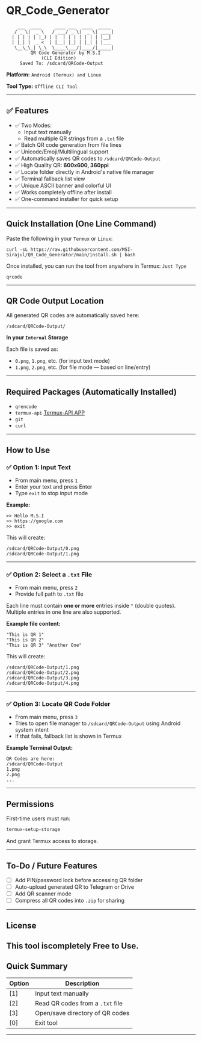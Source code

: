 # QR_Code_Generator
```
    ___  ____     ____ ___  ____  _____ 
   / _ \|  _ \   / ___/ _ \|  _ \| ____|
  | | | | | |_) | |  | | | | | | | |__| 
  | |_| |  _ <  | |__| |_| | |_| | |___ 
   \__\_\_| \_\  \____\___/|____/|_____|
         QR Code Generator by M.S.I
             (CLI Edition)
     Saved To: /sdcard/QRCode-Output
```
**Platform:** `Android (Termux) and Linux`

**Tool Type:** `Offline CLI Tool`

---

## ✅ Features

- ✅ Two Modes:
  - Input text manually
  - Read multiple QR strings from a `.txt` file
- ✅ Batch QR code generation from file lines
- ✅ Unicode/Emoji/Multilingual support
- ✅ Automatically saves QR codes to `/sdcard/QRCode-Output`
- ✅ High Quality QR: **600x600, 360ppi**
- ✅ Locate folder directly in Android's native file manager
- ✅ Terminal fallback list view
- ✅ Unique ASCII banner and colorful UI
- ✅ Works completely offline after install
- ✅ One-command installer for quick setup

---

## Quick Installation (One Line Command)

Paste the following in your `Termux` or `Linux`:

```
curl -sL https://raw.githubusercontent.com/MSI-Sirajul/QR_Code_Generator/main/install.sh | bash
````

Once installed, you can run the tool from anywhere in Termux: `Just Type`

```
qrcode
```
---

## QR Code Output Location

All generated QR codes are automatically saved here:

```
/sdcard/QRCode-Output/
```
**In your `Internal` Storage**

Each file is saved as:

* `0.png`, `1.png`, etc. (for input text mode)
* `1.png`, `2.png`, etc. (for file mode — based on line/entry)

---

## Required Packages (Automatically Installed)

* `qrencode`
* `termux-api` [Termux-API APP](https://github.com/termux/termux-api)
* `git`
* `curl`

---

## How to Use

### ✅ Option 1: Input Text

* From main menu, press `1`
* Enter your text and press Enter
* Type `exit` to stop input mode

**Example:**

```text
>> Hello M.S.I
>> https://google.com
>> exit
```

This will create:

```
/sdcard/QRCode-Output/0.png
/sdcard/QRCode-Output/1.png
```

---

### ✅ Option 2: Select a `.txt` File

* From main menu, press `2`
* Provide full path to `.txt` file

Each line must contain **one or more** entries inside `"` (double quotes).
Multiple entries in one line are also supported.

**Example file content:**

```
"This is QR 1"
"This is QR 2"
"This is QR 3" "Another One"
```

This will create:

```
/sdcard/QRCode-Output/1.png
/sdcard/QRCode-Output/2.png
/sdcard/QRCode-Output/3.png
/sdcard/QRCode-Output/4.png
```

---

### ✅ Option 3: Locate QR Code Folder

* From main menu, press `3`
* Tries to open file manager to `/sdcard/QRCode-Output` using Android system intent
* If that fails, fallback list is shown in Termux

**Example Terminal Output:**

```
QR Codes are here:
/sdcard/QRCode-Output
1.png
2.png
...
```

---

## Permissions

First-time users must run:

```bash
termux-setup-storage
```

And grant Termux access to storage.

---

## To-Do / Future Features

* [ ] Add PIN/password lock before accessing QR folder
* [ ] Auto-upload generated QR to Telegram or Drive
* [ ] Add QR scanner mode
* [ ] Compress all QR codes into `.zip` for sharing

---

## License

This tool iscompletely Free to Use.
---

## Quick Summary

| Option | Description                      |
| ------ | -------------------------------- |
| \[1]   | Input text manually              |
| \[2]   | Read QR codes from a `.txt` file |
| \[3]   | Open/save directory of QR codes  |
| \[0]   | Exit tool                        |

---
